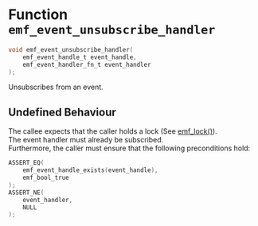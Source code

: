 # Function `emf_event_unsubscribe_handler`

```c
void emf_event_unsubscribe_handler(
    emf_event_handle_t event_handle, 
    emf_event_handler_fn_t event_handler
);
```

Unsubscribes from an event.

## Undefined Behaviour

The callee expects that the caller holds a lock (See [emf_lock()](./fn.emf_lock.md)).  
The event handler must already be subscribed.  
Furthermore, the caller must ensure that the following preconditions hold:

```c
ASSERT_EQ(
    emf_event_handle_exists(event_handle),
    emf_bool_true
);
ASSERT_NE(
    event_handler,
    NULL
);
```
